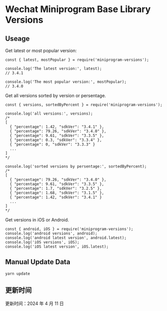 
# Wechat Miniprogram Base Library Versions

## Useage

Get latest or most popular version:

```;
const { latest, mostPopular } = require('miniprogram-versions');

console.log('The latest version:', latest);
// 3.4.1

console.log('The most popular version:', mostPopular);
// 3.4.0

```

Get all versions sorted by version or persentage.

```
const { versions, sortedByPercent } = require('miniprogram-versions');

console.log('all versions:', versions);
/*
[
  { "percentage": 1.42, "sdkVer": "3.4.1" },
  { "percentage": 79.26, "sdkVer": "3.4.0" },
  { "percentage": 9.61, "sdkVer": "3.3.5" },
  { "percentage": 0.3, "sdkVer": "3.3.4" },
  { "percentage": 0, "sdkVer": "3.3.3" }
  ...
]
*/

console.log('sorted versions by persentage:', sortedByPercent);
/*
[
  { "percentage": 79.26, "sdkVer": "3.4.0" },
  { "percentage": 9.61, "sdkVer": "3.3.5" },
  { "percentage": 1.7, "sdkVer": "3.2.5" },
  { "percentage": 1.68, "sdkVer": "3.1.5" },
  { "percentage": 1.42, "sdkVer": "3.4.1" }
  ...
]
*/
```

Get versions in iOS or Android.

```
const { android, iOS } = require('miniprogram-versions');
console.log('android versions', android);
console.log('android latest version', android.latest);
console.log('iOS versions', iOS);
console.log('iOS latest version', iOS.latest);
```

## Manual Update Data

```
yarn update
```

## 更新时间

更新时间：2024 年 4 月 11 日
